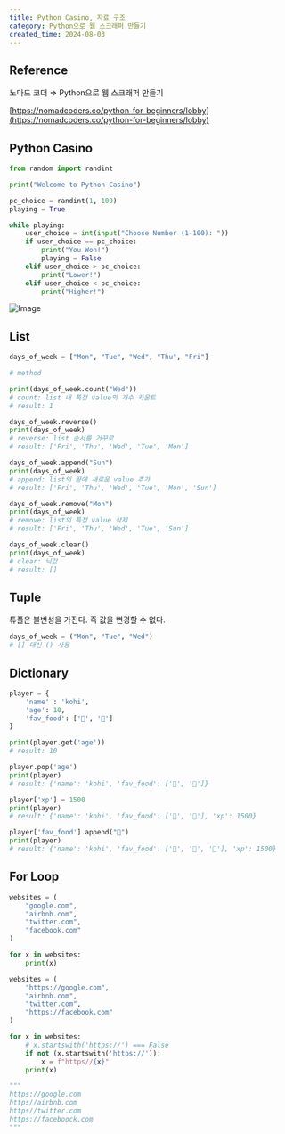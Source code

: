 ```yaml
---
title: Python Casino, 자료 구조
category: Python으로 웹 스크래퍼 만들기
created_time: 2024-08-03
---
```


## Reference


노마드 코더 ⇒ Python으로 웹 스크래퍼 만들기


[https://nomadcoders.co/python-for-beginners/lobby](https://nomadcoders.co/python-for-beginners/lobby)


## Python Casino


```python
from random import randint

print("Welcome to Python Casino")

pc_choice = randint(1, 100)
playing = True

while playing:
    user_choice = int(input("Choose Number (1-100): "))
    if user_choice == pc_choice:
        print("You Won!")
        playing = False
    elif user_choice > pc_choice:
        print("Lower!")
    elif user_choice < pc_choice:
        print("Higher!")
```


![Image](https://boiling-politician-9bc.notion.site/image/https%3A%2F%2Fprod-files-secure.s3.us-west-2.amazonaws.com%2F420927ef-2057-4e77-b9b7-d7005a1db0dd%2Fbb4ffc1a-9c6f-4611-9d7f-23ed63f5610f%2F%25E1%2584%2589%25E1%2585%25B3%25E1%2584%258F%25E1%2585%25B3%25E1%2584%2585%25E1%2585%25B5%25E1%2586%25AB%25E1%2584%2589%25E1%2585%25A3%25E1%2586%25BA_2024-08-04_%25E1%2584%258B%25E1%2585%25A9%25E1%2584%2592%25E1%2585%25AE_4.08.33.png?table=block&id=bca126bc-f58e-43ad-bc0c-9ff404ddcea8&cache=v2)


## List


```python
days_of_week = ["Mon", "Tue", "Wed", "Thu", "Fri"]

# method

print(days_of_week.count("Wed"))
# count: list 내 특정 value의 개수 카운트
# result: 1

days_of_week.reverse()
print(days_of_week)
# reverse: list 순서를 거꾸로
# result: ['Fri', 'Thu', 'Wed', 'Tue', 'Mon']

days_of_week.append("Sun")
print(days_of_week)
# append: list의 끝에 새로운 value 추가
# result: ['Fri', 'Thu', 'Wed', 'Tue', 'Mon', 'Sun']

days_of_week.remove("Mon")
print(days_of_week)
# remove: list의 특정 value 삭제
# result: ['Fri', 'Thu', 'Wed', 'Tue', 'Sun']

days_of_week.clear()
print(days_of_week)
# clear: 닉값
# result: []
```


## Tuple


튜플은 불변성을 가진다. 즉 값을 변경할 수 없다.


```python
days_of_week = ("Mon", "Tue", "Wed")
# [] 대신 () 사용
```


## Dictionary


```python
player = {
    'name' : 'kohi',
    'age': 10,
    'fav_food': ['🍣', '🥐']
}

print(player.get('age'))
# result: 10

player.pop('age')
print(player)
# result: {'name': 'kohi', 'fav_food': ['🍣', '🥐']}

player['xp'] = 1500
print(player)
# result: {'name': 'kohi', 'fav_food': ['🍣', '🥐'], 'xp': 1500}

player['fav_food'].append("🌮")
print(player)
# result: {'name': 'kohi', 'fav_food': ['🍣', '🥐', '🌮'], 'xp': 1500}
```


## For Loop


```python
websites = (
    "google.com",
    "airbnb.com",
    "twitter.com",
    "facebook.com"
)

for x in websites:
    print(x)
```


```python
websites = (
    "https://google.com",
    "airbnb.com",
    "twitter.com",
    "https://facebook.com"
)

for x in websites:
    # x.startswith('https://') === False
    if not (x.startswith('https://')): 
        x = f"https//{x}"
    print(x)

"""
https://google.com
https//airbnb.com
https//twitter.com
https://faceboock.com
"""
```


